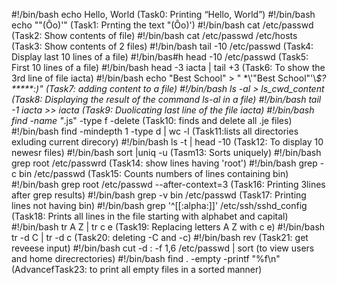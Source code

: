 #!/bin/bash
echo Hello, World (Task0: Printing “Hello, World”)
#!/bin/bash
echo "\"(Ôo)'" (Task1: Prnting the text "(Ôo)')
#!/bin/bash
cat /etc/passwd (Task2: Show contents of file)
#!/bin/bash
cat /etc/passwd /etc/hosts (Task3: Show contents of 2 files)
#!/bin/bash
tail -10 /etc/passwd (Task4: Display last 10 lines of a file)
#!/bin/bas#h
head -10 /etc/passwd (Task5: First 10 lines of a file)
#!/bin/bash
head -3 iacta | tail +3 (Task6: To show the 3rd line of file iacta)
#!/bin/bash
echo "Best School" > " \*\\'"Best School"\'\\*$\?\*\*\*\*\*:)"  (Task7: adding content to a file) 
#!/bin/bash
ls -al > ls_cwd_content (Task8: Displaying the result of the command ls-al in a file)
#!/bin/bash
tail -1 iacta >> iacta (Task9: Duolicating last line of the file iacta)
#!/bin/bash
find -name "*.js" -type f -delete  (Task10: finds and delete all .je files)
#!/bin/bash
find -mindepth 1 -type d | wc -l  (Task11:lists all directories exluding current direcory) 
#!/bin/bash
ls -t | head -10 (Task12: To display 10 newesr files) 
#!/bin/bash
sort |uniq -u (Tasm13: Sorts uniquely)
#!/bin/bash
grep root /etc/passwrd (Task14: show lines having 'root')
#!/bin/bash
grep -c bin /etc/passwd (Task15: Counts numbers of lines containing bin) 
#!/bin/bash
grep root /etc/passwd --after-context=3 (Task16: Printing 3lines after grep results) 
#!/bin/bash
grep -v bin /etc/passwd  (Task17: Printing lines not having bin) 
#!/bin/bash
grep '^[[:alpha:]]' /etc/ssh/sshd_config  (Task18: Prints all lines in the file starting with alphabet and capital) 
#!/bin/bash
tr A Z | tr c e  (Task19: Replacing letters A Z with c e)
#!/bin/bash
tr -d C | tr -d c (Task20: deleting -C and -c) 
#!/bin/bash
rev    (Task21: get reveese input) 
#!/bin/bash
cut -d : -f 1,6 /etc/passwd | sort (to view users and home direcrectories) 
#!/bin/bash
find . -empty -printf "%f\n" (AdvancefTask23: to print all empty files in a sorted manner)
 
